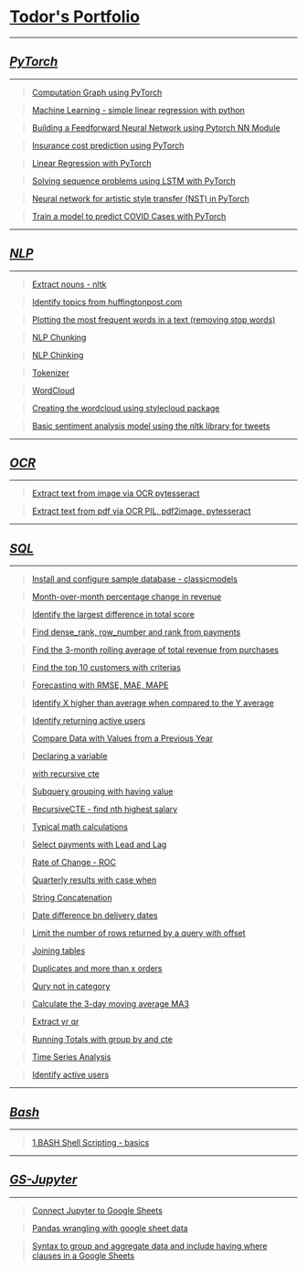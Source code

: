 # [**Todor's Portfolio**](https://tvelichkovt.github.io/portfolio/)

---

## [**_PyTorch_**](https://github.com/tvelichkovt/PyTorch)

---

> [Computation Graph using PyTorch](https://github.com/tvelichkovt/PyTorch/blob/main/Computation%20Graph%20using%20PyTorch.ipynb)

> [Machine Learning - simple linear regression with python](https://github.com/tvelichkovt/PyTorch/blob/main/Machine%20Learning%20-%20simple%20linear%20regression%20with%20python.ipynb)

> [Building a Feedforward Neural Network using Pytorch NN Module](https://github.com/tvelichkovt/PyTorch/blob/main/Building%20a%20Feedforward%20Neural%20Network%20using%20Pytorch%20NN%20Module.ipynb)

> [Insurance cost prediction using PyTorch](https://github.com/tvelichkovt/PyTorch/blob/main/Insurance%20cost%20prediction%20using%20PyTorch.ipynb)

> [Linear Regression with PyTorch](https://github.com/tvelichkovt/PyTorch/blob/main/Linear%20Regression%20with%20PyTorch.ipynb)

> [Solving sequence problems using LSTM with PyTorch](https://github.com/tvelichkovt/PyTorch/blob/main/Solving%20sequence%20problems%20using%20LSTM%20with%20PyTorch.ipynb)

> [Neural network for artistic style transfer (NST) in PyTorch](https://github.com/tvelichkovt/PyTorch/blob/main/Neural%20network%20for%20artistic%20style%20transfer%20(NST)%20in%20PyTorch.ipynb)

> [Train a model to predict COVID Cases with PyTorch](https://github.com/tvelichkovt/PyTorch/blob/main/Train%20a%20model%20to%20predict%20COVID%20Cases%20with%20PyTorch.ipynb)

> []()

> []()

---

## [**_NLP_**](https://github.com/tvelichkovt/nlp)

---

> [Extract nouns - nltk](https://github.com/tvelichkovt/nlp/blob/main/Extract%20nouns%20-%20nltk.ipynb)

> [Identify topics from huffingtonpost.com](https://github.com/tvelichkovt/nlp/blob/main/Identify%20topics%20from%20huffingtonpost.com.ipynb)


> [Plotting the most frequent words in a text (removing stop words)](https://github.com/tvelichkovt/nlp/blob/main/Plotting%20the%20most%20frequent%20words%20in%20a%20text%20(removing%20stop%20words).ipynb)

> [NLP Chunking](https://github.com/tvelichkovt/nlp/blob/main/NLP%20Chunking.ipynb)

> [NLP Chinking](https://github.com/tvelichkovt/nlp/blob/main/NLP%20Chinking.ipynb)

> [Tokenizer](https://github.com/tvelichkovt/nlp/blob/main/Tokenizer.ipynb)

> [WordCloud](https://github.com/tvelichkovt/nlp/blob/main/WordCloud.ipynb)

> [Creating the wordcloud using stylecloud package](https://github.com/tvelichkovt/nlp/blob/main/Creating%20the%20wordcloud%20using%20stylecloud%20package.ipynb)

> [Basic sentiment analysis model using the nltk library for tweets](https://github.com/tvelichkovt/nlp/blob/main/Basic%20sentiment%20analysis%20model%20using%20the%20nltk%20library%20for%20tweets.ipynb)

> []()

> []()

---

## [**_OCR_**](https://github.com/tvelichkovt/OCR)

---

> [Extract text from image via OCR pytesseract](https://github.com/tvelichkovt/OCR/blob/master/Extract%20text%20from%20image%20via%20OCR%20pytesseract.ipynb)

> [Extract text from pdf via OCR PIL, pdf2image, pytesseract](https://github.com/tvelichkovt/OCR/blob/master/Extract%20text%20from%20pdf%20via%20OCR%20PIL%2C%20pdf2image%2C%20pytesseract.ipynb)

---

## [**_SQL_**](https://github.com/tvelichkovt/SaaS_Growth_Metrics_SQL)

---

> [Install and configure sample database - classicmodels](https://github.com/tvelichkovt/SaaS_Growth_Metrics_SQL/blob/main/Install%20and%20configure%20sample%20database%20-%20classicmodels.sql)

> [Month-over-month percentage change in revenue](https://github.com/tvelichkovt/SaaS_Growth_Metrics_SQL/blob/main/Month-over-month%20percentage%20change%20in%20revenue.sql)

> [Identify the largest difference in total score](https://github.com/tvelichkovt/SaaS_Growth_Metrics_SQL/blob/main/Identify%20the%20largest%20difference%20in%20total%20score.sql)

> [Find dense_rank, row_number and rank from payments](https://github.com/tvelichkovt/SaaS_Growth_Metrics_SQL/blob/main/Find%20dense_rank%2C%20row_number%20and%20rank%20extrapolations%20.sql)

> [Find the 3-month rolling average of total revenue from purchases](https://github.com/tvelichkovt/SaaS_Growth_Metrics_SQL/blob/main/Find%20the%203-month%20rolling%20average%20of%20total%20revenue%20from%20purchases.sql)

> [Find the top 10 customers with criterias](https://github.com/tvelichkovt/SaaS_Growth_Metrics_SQL/blob/main/Find%20the%20top%2010%20customers%20with%20criterias.sql)

> [Forecasting with RMSE, MAE, MAPE](https://github.com/tvelichkovt/SaaS_Growth_Metrics_SQL/blob/main/Forecasting%20with%20RMSE%2C%20MAE%2C%20MAPE.sql)

> [Identify X higher than average when compared to the Y average](https://github.com/tvelichkovt/SaaS_Growth_Metrics_SQL/blob/main/Identify%20X%20higher%20than%20average%20when%20compared%20to%20the%20Y%20average.sql)

> [Identify returning active users](https://github.com/tvelichkovt/SaaS_Growth_Metrics_SQL/blob/main/Identify%20returning%20active%20users.sql)

> [Compare Data with Values from a Previous Year](https://github.com/tvelichkovt/SaaS_Growth_Metrics_SQL/blob/main/Compare%20Data%20with%20Values%20from%20a%20Previous%20Year.sql)

> [Declaring a variable](https://github.com/tvelichkovt/SaaS_Growth_Metrics_SQL/blob/main/Declaring%20a%20variable.sql)

> [with recursive cte](https://github.com/tvelichkovt/SaaS_Growth_Metrics_SQL/blob/main/With%20recursive%20cte.sql)

> [Subquery grouping with having value](https://github.com/tvelichkovt/SaaS_Growth_Metrics_SQL/blob/main/Subquery%20grouping%20with%20having%20value.sql)

> [RecursiveCTE - find nth highest salary](https://github.com/tvelichkovt/SaaS_Growth_Metrics_SQL/blob/main/RecursiveCTE%20-%20find%20nth%20highest%20salary.sql)

> [Typical math calculations](https://github.com/tvelichkovt/SaaS_Growth_Metrics_SQL/blob/main/Typical%20math%20calculations.sql)

> [Select payments with Lead and Lag](https://github.com/tvelichkovt/SaaS_Growth_Metrics_SQL/blob/main/Select%20payments%20with%20Lead%20and%20Lag.sql)

> [Rate of Change - ROC](https://github.com/tvelichkovt/SaaS_Growth_Metrics_SQL/blob/main/Rate%20of%20Change%20-%20ROC.sql)

> [Quarterly results with case when](https://github.com/tvelichkovt/SaaS_Growth_Metrics_SQL/blob/main/Quarterly%20results%20with%20case%20when.sql)

> [String Concatenation](https://github.com/tvelichkovt/SaaS_Growth_Metrics_SQL/blob/main/String%20Concatenation.sql)

> [Date difference bn delivery dates](https://github.com/tvelichkovt/SaaS_Growth_Metrics_SQL/blob/main/Date%20difference%20bn%20delivery%20dates.sql)

> [Limit the number of rows returned by a query with offset](https://github.com/tvelichkovt/SaaS_Growth_Metrics_SQL/blob/main/Limit%20the%20number%20of%20rows%20returned%20by%20a%20query%20with%20offset.sql)

> [Joining tables](https://github.com/tvelichkovt/SaaS_Growth_Metrics_SQL/blob/main/Joining%20tables.sql)

> [Duplicates and more than x orders](https://github.com/tvelichkovt/SaaS_Growth_Metrics_SQL/blob/main/Duplicates%20and%20more%20than%20x%20orders.sql)

> [Qury not in category](https://github.com/tvelichkovt/SaaS_Growth_Metrics_SQL/blob/main/Qury%20not%20in%20category.sql)

> [Calculate the 3-day moving average MA3](https://github.com/tvelichkovt/SaaS_Growth_Metrics_SQL/blob/main/Calculate%20the%203-day%20moving%20average%20MA3.sql)

> [Extract yr qr](https://github.com/tvelichkovt/SaaS_Growth_Metrics_SQL/blob/main/Extract%20yr%20qr.sql)

> [Running Totals with group by and cte](https://github.com/tvelichkovt/SaaS_Growth_Metrics_SQL/blob/main/Running%20Totals%20with%20group%20by%20and%20cte.sql)

> [Time Series Analysis](https://github.com/tvelichkovt/SaaS_Growth_Metrics_SQL/blob/main/Time%20Series%20Analysis.sql)

> [Identify active users](https://github.com/tvelichkovt/SaaS_Growth_Metrics_SQL/blob/main/Identify%20active%20users.sql)

> []()

> []()

---

## [**_Bash_**](https://github.com/tvelichkovt/bash)

---

> [1.BASH Shell Scripting - basics](https://github.com/tvelichkovt/bash/tree/main/1.BASH%20Shell%20Scripting%20-%20basics)

> []()

> []()

> []()

> []()



---

## [**_GS-Jupyter_**](https://github.com/tvelichkovt/googlesheet)

---

> [Connect Jupyter to Google Sheets](https://github.com/tvelichkovt/googlesheet/blob/main/Connect%20Jupyter%20to%20Google%20Sheets.ipynb)

> [Pandas wrangling with google sheet data](https://github.com/tvelichkovt/googlesheet/blob/main/Pandas%20wrangling%20with%20google%20sheet%20data.ipynb)

> [Syntax to group and aggregate data and include having where clauses in a Google Sheets](https://github.com/tvelichkovt/googlesheet/blob/main/Syntax%20to%20group%20and%20aggregate%20data%20and%20include%20having%20where%20clauses%20in%20a%20Google%20Sheets.ipynb)

> []()

> []()
